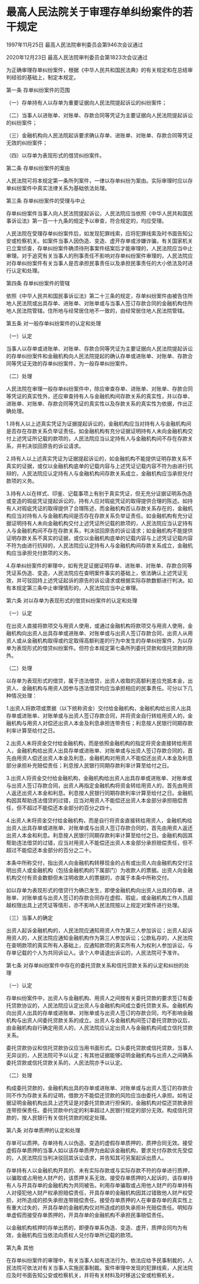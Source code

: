 # 最高人民法院关于审理存单纠纷案件的若干规定

1997年11月25日 最高人民法院审判委员会第946次会议通过

2020年12月23日 最高人民法院审判委员会第1823次会议通过



为正确审理存单纠纷案件，根据《中华人民共和国民法典》的有关规定和在总结审判经验的基础上，制定本规定。

第一条 存单纠纷案件的范围

（一）存单持有人以存单为重要证据向人民法院提起诉讼的纠纷案件；

（二）当事人以进账单、对账单、存款合同等凭证为主要证据向人民法院提起诉讼的纠纷案件；

（三）金融机构向人民法院起诉要求确认存单、进账单、对账单、存款合同等凭证无效的纠纷案件；

（四）以存单为表现形式的借贷纠纷案件。

第二条 存单纠纷案件的案由

人民法院可将本规定第一条所列案件，一律以存单纠纷为案由。实际审理时应以存单纠纷案件中真实法律关系为基础依法处理。

第三条 存单纠纷案件的受理与中止

存单纠纷案件当事人向人民法院提起诉讼，人民法院应当依照《中华人民共和国民事诉讼法》第一百一十九条的规定予以审查，符合规定的，均应受理。

人民法院在受理存单纠纷案件后，如发现犯罪线索，应将犯罪线索及时书面告知公安或检察机关。如案件当事人因伪造、变造、虚开存单或涉嫌诈骗，有关国家机关已立案侦查，存单纠纷案件确须待刑事案件结案后才能审理的，人民法院应当中止审理。对于追究有关当事人的刑事责任不影响对存单纠纷案件审理的，人民法院应对存单纠纷案件有关当事人是否承担民事责任以及承担民事责任的大小依法及时进行认定和处理。

第四条 存单纠纷案件的管辖

依照《中华人民共和国民事诉讼法》第二十三条的规定，存单纠纷案件由被告住所地人民法院或出具存单、进账单、对账单或与当事人签订存款合同的金融机构住所地人民法院管辖。住所地与经常居住地不一致的，由经常居住地人民法院管辖。

第五条 对一般存单纠纷案件的认定和处理

（一）认定

当事人以存单或进账单、对账单、存款合同等凭证为主要证据向人民法院提起诉讼的存单纠纷案件和金融机构向人民法院提起的确认存单或进账单、对账单、存款合同等凭证无效的存单纠纷案件，为一般存单纠纷案件。

（二）处理

人民法院在审理一般存单纠纷案件中，除应审查存单、进账单、对账单、存款合同等凭证的真实性外，还应审查持有人与金融机构间存款关系的真实性，并以存单、进账单、对账单、存款合同等凭证的真实性以及存款关系的真实性为依据，作出正确处理。

1.持有人以上述真实凭证为证据提起诉讼的，金融机构应当对持有人与金融机构间是否存在存款关系负举证责任。如金融机构有充分证据证明持有人未向金融机构交付上述凭证所记载的款项的，人民法院应当认定持有人与金融机构间不存在存款关系，并判决驳回原告的诉讼请求。

2.持有人以上述真实凭证为证据提起诉讼的，如金融机构不能提供证明存款关系不真实的证据，或仅以金融机构底单的记载内容与上述凭证记载内容不符为由进行抗辩的，人民法院应认定持有人与金融机构间存款关系成立，金融机构应当承担兑付款项的义务。

3.持有人以在样式、印鉴、记载事项上有别于真实凭证，但无充分证据证明系伪造或变造的瑕疵凭证提起诉讼的，持有人应对瑕疵凭证的取得提供合理的陈述。如持有人对瑕疵凭证的取得提供了合理陈述，而金融机构否认存款关系存在的，金融机构应当对持有人与金融机构间是否存在存款关系负举证责任。如金融机构有充分证据证明持有人未向金融机构交付上述凭证所记载的款项的，人民法院应当认定持有人与金融机构间不存在存款关系，判决驳回原告的诉讼请求；如金融机构不能提供证明存款关系不真实的证据，或仅以金融机构底单的记载内容与上述凭证记载内容不符为由进行抗辩的，人民法院应认定持有人与金融机构间存款关系成立，金融机构应当承担兑付款项的义务。

4.存单纠纷案件的审理中，如有充足证据证明存单、进账单、对账单、存款合同等凭证系伪造、变造，人民法院应在查明案件事实的基础上，依法确认上述凭证无效，并可驳回持上述凭证起诉的原告的诉讼请求或根据实际存款数额进行判决。如有本规定第三条中止审理情形的，人民法院应当中止审理。

第六条 对以存单为表现形式的借贷纠纷案件的认定和处理

（一）认定

在出资人直接将款项交与用资人使用，或通过金融机构将款项交与用资人使用，金融机构向出资人出具存单或进账单、对账单或与出资人签订存款合同，出资人从用资人或从金融机构取得或约定取得高额利差的行为中发生的存单纠纷案件，为以存单为表现形式的借贷纠纷案件。但符合本规定第七条所列委托贷款和信托贷款的除外。

（二）处理

以存单为表现形式的借贷，属于违法借贷，出资人收取的高额利差应充抵本金，出资人、金融机构与用资人因参与违法借贷均应当承担相应的民事责任。可分以下几种情况处理：

1.出资人将款项或票据（以下统称资金）交付给金融机构，金融机构给出资人出具存单或进账单、对账单或与出资人签订存款合同，并将资金自行转给用资人的，金融机构与用资人对偿还出资人本金及利息承担连带责任；利息按人民银行同期存款利率计算至给付之日。

2.出资人未将资金交付给金融机构，而是依照金融机构的指定将资金直接转给用资人，金融机构给出资人出具存单或进账单、对账单或与出资人签订存款合同的，首先由用资人偿还出资人本金及利息，金融机构对用资人不能偿还出资人本金及利息部分承担补充赔偿责任；利息按人民银行同期存款利率计算至给付之日。

3.出资人将资金交付给金融机构，金融机构给出资人出具存单或进账单、对账单或与出资人签订存款合同，出资人再指定金融机构将资金转给用资人的，首先由用资人返还出资人本金和利息。利息按人民银行同期存款利率计算至给付之日。金融机构因其帮助违法借贷的过错，应当对用资人不能偿还出资人本金部分承担赔偿责任，但不超过不能偿还本金部分的百分之四十。

4.出资人未将资金交付给金融机构，而是自行将资金直接转给用资人，金融机构给出资人出具存单或进账单、对账单或与出资人签订存款合同的，首先由用资人返还出资人本金和利息。利息按人民银行同期存款利率计算至给付之日。金融机构因其帮助违法借贷的过错，应当对用资人不能偿还出资人本金部分承担赔偿责任，但不超过不能偿还本金部分的百分之二十。

本条中所称交付，指出资人向金融机构转移现金的占有或出资人向金融机构交付注明出资人或金融机构（包括金融机构的下属部门）为收款人的票据。出资人向金融机构交付有资金数额但未注明收款人的票据的，亦属于本条中所称交付。

如以存单为表现形式的借贷行为确已发生，即使金融机构向出资人出具的存单、进账单、对账单或与出资人签订的存款合同存在虚假、瑕疵，或金融机构工作人员超越权限出具上述凭证等情形，亦不影响人民法院按以上规定对案件进行处理。

（三）当事人的确定

出资人起诉金融机构的，人民法院应通知用资人作为第三人参加诉讼；出资人起诉用资人的，人民法院应通知金融机构作为第三人参加诉讼；公款私存的，人民法院在查明款项的真实所有人基础上，应通知款项的真实所有人为权利人参加诉讼，与存单记载的个人为共同诉讼人。该个人申请退出诉讼的，人民法院可予准许。

第七条 对存单纠纷案件中存在的委托贷款关系和信托贷款关系的认定和纠纷的处理

（一）认定

存单纠纷案件中，出资人与金融机构、用资人之间按有关委托贷款的要求签订有委托贷款协议的，人民法院应认定出资人与金融机构间成立委托贷款关系。金融机构向出资人出具的存单或进账单、对账单或与出资人签订的存款合同，均不影响金融机构与出资人间委托贷款关系的成立。出资人与金融机构间签订委托贷款协议后，由金融机构自行确定用资人的，人民法院应认定出资人与金融机构间成立信托贷款关系。

委托贷款协议和信托贷款协议应当用书面形式。口头委托贷款或信托贷款，当事人无异议的，人民法院可予以认定；有其他证据能够证明金融机构与出资人之间确系委托贷款或信托贷款关系的，人民法院亦予以认定。

（二）处理

构成委托贷款的，金融机构出具的存单或进账单、对账单或与出资人签订的存款合同不作为存款关系的证明，借款方不能偿还贷款的风险应当由委托人承担。如有证据证明金融机构出具上述凭证是对委托贷款进行担保的，金融机构对偿还贷款承担连带担保责任。委托贷款中约定的利率超过人民银行规定的部分无效。构成信托贷款的，按人民银行有关信托贷款的规定处理。

第八条 对存单质押的认定和处理

存单可以质押。存单持有人以伪造、变造的虚假存单质押的，质押合同无效。接受虚假存单质押的当事人如以该存单质押为由起诉金融机构，要求兑付存款优先受偿的，人民法院应当判决驳回其诉讼请求，并告知其可另案起诉出质人。

存单持有人以金融机构开具的、未有实际存款或与实际存款不符的存单进行质押，以骗取或占用他人财产的，该质押关系无效。接受存单质押的人起诉的，该存单持有人与开具存单的金融机构为共同被告。利用存单骗取或占用他人财产的存单持有人对侵犯他人财产权承担赔偿责任，开具存单的金融机构因其过错致他人财产权受损，对所造成的损失承担连带赔偿责任。接受存单质押的人在审查存单的真实性上有重大过失的，开具存单的金融机构仅对所造成的损失承担补充赔偿责任。明知存单虚假而接受存单质押的，开具存单的金融机构不承担民事赔偿责任。

以金融机构核押的存单出质的，即便存单系伪造、变造、虚开，质押合同均为有效，金融机构应当依法向质权人兑付存单所记载的款项。

第九条 其他

在存单纠纷案件的审理中，有关当事人如有违法行为，依法应给予民事制裁的，人民法院可依法对有关当事人实施民事制裁。案件审理中发现的犯罪线索，人民法院应及时书面告知公安或检察机关，并将有关材料及时移送公安或检察机关。